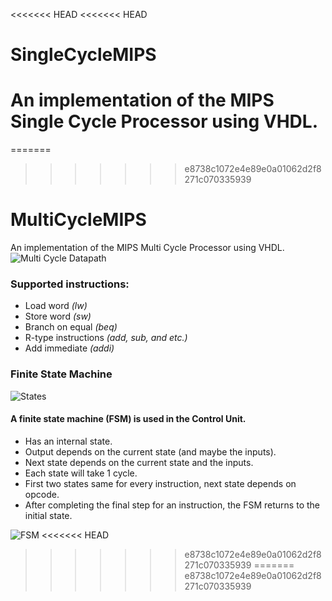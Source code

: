 <<<<<<< HEAD
<<<<<<< HEAD
# SingleCycleMIPS
An implementation of the MIPS Single Cycle Processor using VHDL.
=======
=======
>>>>>>> e8738c1072e4e89e0a01062d2f8271c070335939
# MultiCycleMIPS
An implementation of the MIPS Multi Cycle Processor using VHDL.
![Multi Cycle Datapath](https://i.imgur.com/mWXHWpT.png "Multi Cycle Datapath")

### Supported instructions:
* Load word _(lw)_
* Store word _(sw)_
* Branch on equal _(beq)_
* R-type instructions _(add, sub, and etc.)_
* Add immediate _(addi)_

### Finite State Machine
![States](https://www.cise.ufl.edu/~mssz/CompOrg/Fig4.17-MIPS-MCdp-hilvl.gif "States")
#### A finite state machine (FSM) is used in the Control Unit.
* Has an internal state.
* Output depends on the current state (and maybe the inputs).
* Next state depends on the current state and the inputs.
* Each state will take 1 cycle.
* First two states same for every instruction, next state depends on opcode.
* After completing the final step for an instruction, the FSM returns to the initial state.

![FSM](https://www.cise.ufl.edu/~mssz/CompOrg/Fig4.22-MIPS-FSC-Composite.gif "FSM")
<<<<<<< HEAD
>>>>>>> e8738c1072e4e89e0a01062d2f8271c070335939
=======
>>>>>>> e8738c1072e4e89e0a01062d2f8271c070335939
